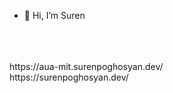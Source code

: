 - 👋 Hi, I’m Suren

</br>
</br>
</br>
https://aua-mit.surenpoghosyan.dev/

</br>
https://surenpoghosyan.dev/

<!---
surenpoghosian/surenpoghosian is a ✨ special ✨ repository because its `README.md` (this file) appears on your GitHub profile.
You can click the Preview link to take a look at your changes.
--->
